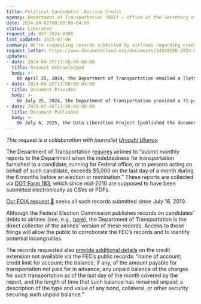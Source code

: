 ```yaml
---
title: Political Candidates’ Airline Credit
agency: Department of Transportation (DOT) ▹ Office of the Secretary of Transportation (OST) ▹ Bureau of Transportation Statistics (BTS)
date: 2024-04-02T00:00:00-04:00
status: Liberated
request_id: OST-2024-0388
last_updated: 2025-07-06
summary: We’re requesting records submitted by airlines regarding credit they've extended to political candidates for federal office.
request_letter: https://www.documentcloud.org/documents/24529150-2024-04-02-political-candidate-airline-credit-foia-request-uberoysinger-vine
updates:
- date: 2024-04-25T11:56:00-04:00
  title: Request Acknowledged
  body: >-
    On April 25, 2024, the Department of Transportation emailed a [letter 📄](https://www.documentcloud.org/documents/24608725-2024-04-25-ost-acknowledgement-template) acknowledging this request and assigning it tracking number OST-2024-0388.
- date: 2024-04-25T11:56:00-04:00
  title: Document Provided
  body: >-
    On July 25, 2024, the Department of Transportation provided a 71-page PDF collating forms from various airlines. The DLP later confirmed with the agency that this was all the documentation it had available.
- date: 2025-07-06T11:56:00-04:00
  title: Document Published
  body: >-
    On July 6, 2025, the Data Liberation Project [published the document](https://www.data-liberation-project.org/datasets/dot-political-candidate-airline-credit) received from the Department of Transportation.
---
```


*This request is a collaboration with journalist [Urvashi Uberoy](https://www.nytimes.com/by/urvashi-uberoy).*

The Department of Transportation [requires](https://www.reginfo.gov/public/do/PRAViewDocument?ref_nbr=202106-2138-003) airlines to “submit monthly reports to the Department when the indebtedness for transportation furnished to a candidate, running for Federal office, or to persons acting on behalf of such candidate, exceeds $5,000 on the last day of a month during the 6 months before an election or nomination.” These reports are collected via [DOT Form 183](https://esubmit.rita.dot.gov/QaA/Form183.pdf), which since mid-2010 are supposed to have been submitted electronically as CSVs or PDFs.

[Our FOIA request 📄](https://www.documentcloud.org/documents/24529150-2024-04-02-political-candidate-airline-credit-foia-request-uberoysinger-vine) seeks all such records submitted since July 16, 2010.

Although the Federal Election Commission publishes records on candidates’ debts to airlines (see, e.g., [here](https://www.fec.gov/data/debts/?creditor_debtor_name=united+airlines)), the Department of Transportation is the direct collector of the airlines’ version of these records. Access to those filings will allow the public to corroborate the FEC’s records and to identify potential incongruities.

The records requested also [provide additional details](https://www.ecfr.gov/current/title-14/chapter-II/subchapter-D/part-374a#p-374a.6\(b\)\(2\)) on the credit extension not available via the FEC’s public records: “name of account; credit limit for account; the balance, if any, of the amount payable for transportation not paid for in advance; any unpaid balance of the charges for such transportation as of the last day of the month covered by the report, and the length of time that such balance has remained unpaid; a description of the type and value of any bond, collateral, or other security securing such unpaid balance.”
